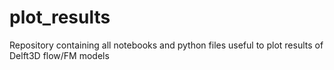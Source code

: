 # plot_results
Repository containing all notebooks and python files useful to plot results of Delft3D flow/FM models
